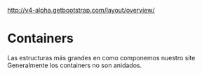 http://v4-alpha.getbootstrap.com/layout/overview/

# Containers
Las estructuras más grandes en como componemos nuestro site
Generalmente los containers no son anidados.
